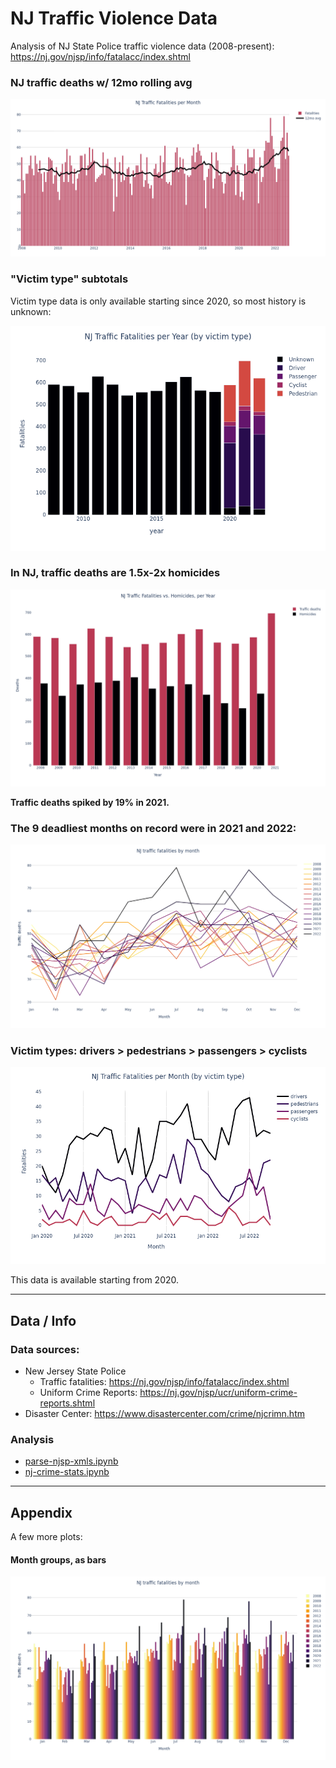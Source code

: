 # NJ Traffic Violence Data
Analysis of NJ State Police traffic violence data (2008-present): https://nj.gov/njsp/info/fatalacc/index.shtml

### NJ traffic deaths w/ 12mo rolling avg

![](./fatalities_per_month.png)

### "Victim type" subtotals
Victim type data is only available starting since 2020, so most history is unknown:

![](./fatalities_per_year_by_type.png)

### In NJ, traffic deaths are 1.5x-2x homicides

![](./fatalities_vs_homicides_per_year.png)

**Traffic deaths spiked by 19% in 2021.**

### The 9 deadliest months on record were in 2021 and 2022:

![](./fatalities_by_month_lines.png)

### Victim types: drivers > pedestrians > passengers > cyclists

![](./fatalities_per_month_by_type.png)

This data is available starting from 2020.

---

## Data / Info

### Data sources:
- New Jersey State Police
  - Traffic fatalities: https://nj.gov/njsp/info/fatalacc/index.shtml
  - Uniform Crime Reports: https://nj.gov/njsp/ucr/uniform-crime-reports.shtml
- Disaster Center: https://www.disastercenter.com/crime/njcrimn.htm

### Analysis
- [parse-njsp-xmls.ipynb](./parse-njsp-xmls.ipynb)
- [nj-crime-stats.ipynb](./nj-crime-stats.ipynb)

---

## Appendix

A few more plots:

#### Month groups, as bars

![](./fatalities_by_month_bars.png)
